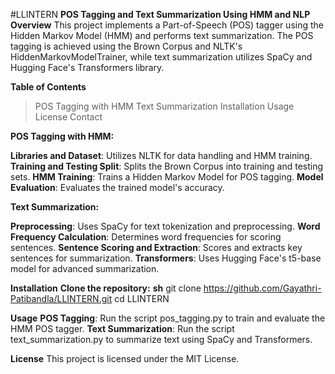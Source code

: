 #LLINTERN
**POS Tagging and Text Summarization Using HMM and NLP**
**Overview**
        This project implements a Part-of-Speech (POS) tagger using the Hidden Markov Model (HMM) and performs text             summarization. The POS tagging is achieved using the Brown Corpus and NLTK's HiddenMarkovModelTrainer, while text           summarization utilizes SpaCy and Hugging Face's Transformers library.

**Table of Contents**
> POS Tagging with HMM
> Text Summarization
> Installation
> Usage
> License
> Contact

**POS Tagging with HMM:**

**Libraries and Dataset**: Utilizes NLTK for data handling and HMM training.
**Training and Testing Split**: Splits the Brown Corpus into training and testing sets.
**HMM Training**: Trains a Hidden Markov Model for POS tagging.
**Model Evaluation**: Evaluates the trained model's accuracy.

**Text Summarization:**

**Preprocessing**: Uses SpaCy for text tokenization and preprocessing.
**Word Frequency Calculation**: Determines word frequencies for scoring sentences.
**Sentence Scoring and Extraction**: Scores and extracts key sentences for summarization.
**Transformers**: Uses Hugging Face's t5-base model for advanced summarization.

**Installation**
**Clone the repository:**
**sh**
git clone https://github.com/Gayathri-Patibandla/LLINTERN.git
cd LLINTERN

**Usage**
**POS Tagging**: Run the script pos_tagging.py to train and evaluate the HMM POS tagger.
**Text Summarization**: Run the script text_summarization.py to summarize text using SpaCy and Transformers.

**License**
This project is licensed under the MIT License.
